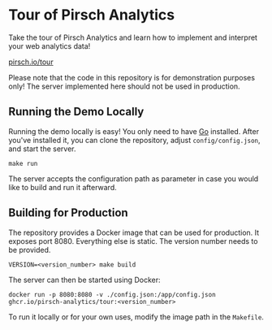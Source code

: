 # Tour of Pirsch Analytics

Take the tour of Pirsch Analytics and learn how to implement and interpret your web analytics data!

[pirsch.io/tour](https://pirsch.io/tour)

Please note that the code in this repository is for demonstration purposes only! The server implemented here should not be used in production.

## Running the Demo Locally

Running the demo locally is easy! You only need to have [Go](https://go.dev) installed. After you've installed it, you can clone the repository, adjust `config/config.json`, and start the server.

```
make run
```

The server accepts the configuration path as parameter in case you would like to build and run it afterward.

## Building for Production

The repository provides a Docker image that can be used for production. It exposes port 8080. Everything else is static. The version number needs to be provided.

```
VERSION=<version_number> make build
```

The server can then be started using Docker:

```
docker run -p 8080:8080 -v ./config.json:/app/config.json ghcr.io/pirsch-analytics/tour:<version_number>
```

To run it locally or for your own uses, modify the image path in the `Makefile`.
